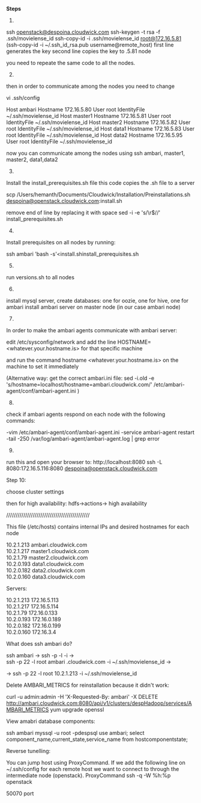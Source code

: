 **Steps**

1. 

ssh openstack@despoina.cloudwick.com
ssh-keygen -t rsa -f .ssh/movielense_id
ssh-copy-id -i .ssh/movielense_id root@172.16.5.81         (ssh-copy-id -i ~/.ssh_id_rsa.pub username@remote_host)
first line generates the key
second line copies the key to .5.81 node

you need to repeate the same code to all the nodes.

2.

then in order to communicate among the nodes you need to change

vi .ssh/config

Host ambari
       Hostname 172.16.5.80
       User root
       IdentityFile ~/.ssh/movielense_id
Host master1
       Hostname 172.16.5.81
       User root
       IdentityFile ~/.ssh/movielense_id
Host master2
       Hostname 172.16.5.82
       User root
       IdentityFile ~/.ssh/movielense_id
Host data1
       Hostname 172.16.5.83
       User root
       IdentityFile ~/.ssh/movielense_id
Host data2
       Hostname 172.16.5.95
       User root
       IdentityFile ~/.ssh/movielense_id

now you can communicate among the nodes using ssh ambari, master1, master2, data1,data2


 3.

Install the install_prerequisites.sh file 
this code copies the .sh file to a server

scp /Users/hemanth/Documents/Cloudwick/Installation/Preinstallations.sh despoina@openstack.cloudwick.com:install.sh

remove end of line by replacing it with space
sed -i -e 's/\r$//' install_prerequisites.sh

4.

Install prerequisites on all nodes by running:

ssh ambari 'bash -s'<install.shinstall_prerequisites.sh

5.
run versions.sh to all nodes

6.

install mysql server, 
create databases: one for oozie, one for hive, one for ambari
install ambari server on master node  (in our case ambari node)

7.

In order to make the ambari agents communicate with ambari server: 

edit /etc/sysconfig/network and add the line HOSTNAME=<whatever.your.hostname.is> for that specific machine

and run the command
hostname <whatever.your.hostname.is> on the machine to set it immediately

(Alternative way: get the correct ambari.ini file:
sed -i.old -e 's/hostname=localhost/hostname=ambari.cloudwick.com/' /etc/ambari-agent/conf/ambari-agent.ini )

8.

check if ambari agents respond on each node with the following commands:

-vim /etc/ambari-agent/conf/ambari-agent.ini
-service ambari-agent restart
-tail -250 /var/log/ambari-agent/ambari-agent.log | grep error

9.

run this and open your browser to: http://localhost:8080
ssh -L 8080:172.16.5.116:8080 despoina@openstack.cloudwick.com

Step 10:

choose cluster settings

then for high availability:
hdfs->actions-> high availability


////////////////////////////////////////////

 This file (/etc/hosts) contains internal IPs and desired hostnames for each node

 10.2.1.213 ambari.cloudwick.com  
 10.2.1.217  master1.cloudwick.com  
 10.2.1.79   master2.cloudwick.com  
 10.2.0.193  data1.cloudwick.com  
 10.2.0.182  data2.cloudwick.com  
 10.2.0.160  data3.cloudwick.com  


Servers:

10.2.1.213	172.16.5.113  
10.2.1.217	172.16.5.114  
10.2.1.79	172.16.0.133  
10.2.0.193    172.16.0.189  
10.2.0.182    172.16.0.199  
10.2.0.160    172.16.3.4  


What does ssh ambari do?	   

ssh ambari -> ssh -p <Port> -l <Username> <Hostname> -i <Identityfile>  ->  
ssh -p 22  -l root ambari .cloudwick.com -i ~/.ssh/movielense_id -> 
    
->   ssh -p 22  -l root  10.2.1.213 -i ~/.ssh/movielense_id

Delete AMBARI_METRICS for reinstallation because it didn't work:

curl -u admin:admin -H 'X-Requested-By: ambari' -X DELETE http://ambari.cloudwick.com:8080/api/v1/clusters/despHadoop/services/AMBARI_METRICS 
yum upgrade openssl

View amabri database components:

ssh ambari
myssql -u root -pdespsql
use ambari;
select component_name,current_state,service_name from hostcomponentstate;


Reverse tunelling: 

You can jump host using ProxyCommand.
If we add the following line on ~/.ssh/config for each remote host we want to connect to through the intermediate node (openstack).
ProxyCommand ssh -q -W %h:%p openstack    

50070 port

